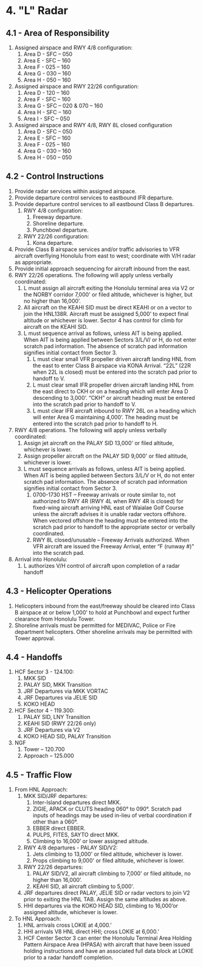 # 4. "L" Radar

## 4.1 - Area of Responsibility

1. Assigned airspace and RWY 4/8 configuration:
   1. Area D - SFC – 050
   2. Area E - SFC – 160
   3. Area F - 025 – 160
   4. Area G - 030 – 160
   5. Area H - 050 – 160
2. Assigned airspace and RWY 22/26 configuration:
   1. Area D - 120 – 160
   2. Area F - SFC – 160
   3. Area G - SFC – 020 & 070 – 160
   4. Area H - SFC – 160
   5. Area I - SFC – 050
3. Assigned airspace and RWY 4/8, RWY 8L closed configuration
   1. Area D - SFC – 050
   2. Area E - SFC – 160
   3. Area F - 025 – 160
   4. Area G - 030 – 160
   5. Area H - 050 – 050

## 4.2 - Control Instructions

1. Provide radar services within assigned airspace.
2. Provide departure control services to eastbound IFR departure.
3. Provide departure control services to all eastbound Class B departures.
   1. RWY 4/8 configuration:
      1. Freeway departure.
      3. Shoreline departure.
      4. Punchbowl departure.
   2. RWY 22/26 configuration:
      1. Kona departure.
4. Provide Class B airspace services and/or traffic advisories to VFR aircraft overflying Honolulu from east to west; coordinate with V/H radar as appropriate.
5. Provide initial approach sequencing for aircraft inbound from the east.
6. RWY 22/26 operations. The following will apply unless verbally coordinated:
   1. L must assign all aircraft exiting the Honolulu terminal area via V2 or the NORBY corridor 7,000' or filed altitude, whichever is higher, but no higher than 16,000’.
   2. All aircraft on the KEAHI SID must be direct KEAHI or on a vector to join the HNL138R. Aircraft must be assigned 5,000’ to expect final altitude or whichever is lower. Sector 4 has control for climb for aircraft on the KEAHI SID.
   3. L must sequence arrival as follows, unless AIT is being applied. When AIT is being applied between Sectors 3/L/V/ or H, do not enter scratch pad information. The absence of scratch pad information signifies initial contact from Sector 3.
      1. L must clear small VFR propeller driven aircraft landing HNL from the east to enter Class B airspace via KONA Arrival. “22L” (22R when 22L is closed) must be entered into the scratch pad prior to handoff to V.
      2. L must clear small IFR propeller driven aircraft landing HNL from the east direct to CKH or on a heading which will enter Area D descending to 3,000’. “CKH” or aircraft heading must be entered into the scratch pad prior to handoff to V.
      3. L must clear IFR aircraft inbound to RWY 26L on a heading which will enter Area G maintaining 4,000’. The heading must be entered into the scratch pad prior to handoff to H.
7. RWY 4/8 operations. The following will apply unless verbally coordinated:
   1. Assign jet aircraft on the PALAY SID 13,000' or filed altitude, whichever is lower.
   2. Assign propeller aircraft on the PALAY SID 9,000' or filed altitude, whichever is lower.
   3. L must sequence arrivals as follows, unless AIT is being applied. When AIT is being applied between Sectors 3/L/V or H, do not enter scratch pad information. The absence of scratch pad information signifies initial contact from Sector 3.
      1. 0700-1730 HST – Freeway arrivals or route similar to, not authorized to RWY 4R (RWY 4L when RWY 4R is closed) for fixed-wing aircraft arriving HNL east of Waialae Golf Course unless the aircraft advises it is unable radar vectors offshore. When vectored offshore the heading must be entered into the scratch pad prior to handoff to the appropriate sector or verbally coordinated.
      2. RWY 8L closed/unusable – Freeway Arrivals authorized. When VFR aircraft are issued the Freeway Arrival, enter “F (runway #)” into the scratch pad.
8. Arrival into Honolulu:
   1. L authorizes V/H control of aircraft upon completion of a radar handoff

## 4.3 - Helicopter Operations

1. Helicopters inbound from the east/freeway should be cleared into Class B airspace at or below 1,000' to hold at Punchbowl and expect further clearance from Honolulu Tower.
2. Shoreline arrivals must be permitted for MEDIVAC, Police or Fire department helicopters. Other shoreline arrivals may be permitted with Tower approval.

## 4.4 - Handoffs

1. HCF Sector 3 - 124.100:
   1. MKK SID
   2. PALAY SID, MKK Transition
   3. JRF Departures via MKK VORTAC
   4. JRF Departures via JELIE SID
   5. KOKO HEAD
2. HCF Sector 4 - 119.300:
   1. PALAY SID, LNY Transition
   2. KEAHI SID (RWY 22/26 only)
   3. JRF Departures via V2
   4. KOKO HEAD SID, PALAY Transition
3. NGF
   1. Tower – 120.700
   2. Approach – 125.000

## 4.5 - Traffic Flow

1. From HNL Approach:
   1. MKK SID/JRF departures:
      1. Inter-Island departures direct MKK.
      2. ZIGIE, APACK or CLUTS heading 060° to 090°. Scratch pad inputs of headings may be used in-lieu of verbal coordination if other than a 060°.
      3. EBBER direct EBBER.
      4. PULPS, FITES, SAYTO direct MKK.
      5. Climbing to 16,000’ or lower assigned altitude.
   2. RWY 4/8 departures - PALAY SID/V2:
      1. Jets climbing to 13,000' or filed altitude, whichever is lower.
      2. Props climbing to 9,000' or filed altitude, whichever is lower.
   3. RWY 22/26 departures:
      1. PALAY SID/V2, all aircraft climbing to 7,000' or filed altitude, no higher than 16,000’.
      2. KEAHI SID, all aircraft climbing to 5,000'.
   4. JRF departures direct PALAY, JELIE SID or radar vectors to join V2 prior to exiting the HNL TAB. Assign the same altitudes as above.
   5. HHI departures via the KOKO HEAD SID, climbing to 16,000’or assigned altitude, whichever is lower.
2. To HNL Approach:
   1. HNL arrivals cross LOKIE at 4,000.’
   2. HHI arrivals V8 HNL direct HHI; cross LOKIE at 6,000.’
   3. HCF Center Sector 3 can enter the Honolulu Terminal Area Holding Pattern Airspace Area (HPASA) with aircraft that have been issued holding instructions and have an associated full data block at LOKIE prior to a radar handoff completion.
